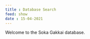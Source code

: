 ```yaml
---
title : Database Search
feed: show
date : 15-04-2021
---
```


Welcome to the Soka Gakkai database. 

